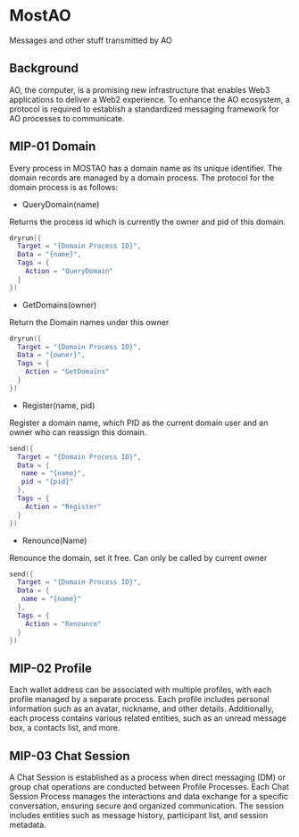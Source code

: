 # MostAO

Messages and other stuff transmitted by AO

## Background

AO, the computer, is a promising new infrastructure that enables Web3 applications to deliver a Web2 experience. To enhance the AO ecosystem, a protocol is required to establish a standardized messaging framework for AO processes to communicate.

## MIP-01 Domain

Every process in MOSTAO has a domain name as its unique identifier. The domain records are managed by a domain process. The protocol for the domain process is as follows:

- QueryDomain(name)

Returns the process id which is currently the owner and pid of this domain.

```lua
dryrun({
  Target = "{Domain Process ID}",
  Data = "{name}",
  Tags = {
    Action = "QueryDomain"
  }
})
```

- GetDomains(owner)

Return the Domain names under this owner

```lua
dryrun({
  Target = "{Domain Process ID}",
  Data = "{owner}",
  Tags = {
    Action = "GetDomains"
  }
})
```

- Register(name, pid)

Register a domain name, which PID as the current domain user and an owner who can reassign this domain.

```lua
send({
  Target = "{Domain Process ID}",
  Data = {
   name = "{name}",
   pid = "{pid}"
  },
  Tags = {
    Action = "Register"
  }
})
```

- Renounce(Name)

Renounce the domain, set it free. Can only be called by current owner

```lua
send({
  Target = "{Domain Process ID}",
  Data = {
   name = "{name}"
  },
  Tags = {
    Action = "Renounce"
  }
})
```

## MIP-02 Profile

Each wallet address can be associated with multiple profiles, with each profile managed by a separate process. Each profile includes personal information such as an avatar, nickname, and other details. Additionally, each process contains various related entities, such as an unread message box, a contacts list, and more.

## MIP-03 Chat Session

A Chat Session is established as a process when direct messaging (DM) or group chat operations are conducted between Profile Processes. Each Chat Session Process manages the interactions and data exchange for a specific conversation, ensuring secure and organized communication. The session includes entities such as message history, participant list, and session metadata.

